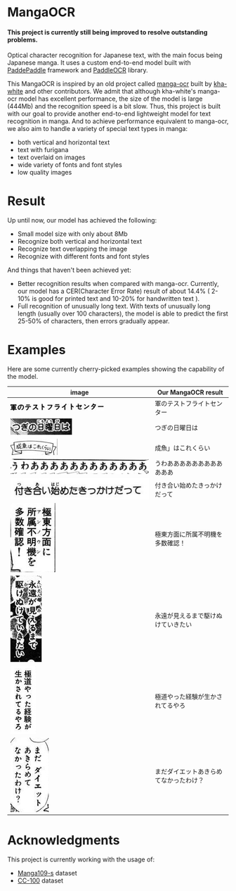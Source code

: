 # MangaOCR
#### This project is currently still being improved to resolve outstanding problems.
Optical character recognition for Japanese text, with the main focus being Japanese manga.
It uses a custom end-to-end model built with [PaddePaddle](https://github.com/PaddlePaddle/Paddle) framework and [PaddleOCR](https://github.com/PaddlePaddle/PaddleOCR) library. 

This MangaOCR is inspired by an old project called [manga-ocr](https://github.com/kha-white/manga-ocr) built by [kha-white](https://github.com/kha-white) and other contributors. We admit that although kha-white's manga-ocr model has excellent performance, the size of the model is large (444Mb) and the recognition speed is a bit slow. Thus, this project is built with our goal to provide another end-to-end lightweight model for text recognition in manga. And to achieve performance equivalent to manga-ocr, we also aim to handle a variety of special text types in manga:
- both vertical and horizontal text
- text with furigana
- text overlaid on images
- wide variety of fonts and font styles
- low quality images

# Result

Up until now, our model has achieved the following:
- Small model size with only about 8Mb
- Recognize both vertical and horizontal text
- Recognize text overlapping the image
- Recognize with different fonts and font styles

And things that haven't been achieved yet:
- Better recognition results when compared with manga-ocr. Currently, our model has a CER(Character Error Rate) result of about 14.4% ( 2-10% is good for printed text and 10-20% for handwritten text ).
- Full recognition of unusually long text. With texts of unusually long length (usually over 100 characters), the model is able to predict the first 25-50% of characters, then errors gradually appear.

# Examples

Here are some currently cherry-picked examples showing the capability of the model. 

| image                | Our MangaOCR result |
|----------------------|------------------|
| ![](images/examples/100.jpg) | 軍のテストフライトセンター |
| ![](images/examples/19204.jpg) | つぎの日曜日は |
| ![](images/examples/23221.jpg) | 成魚」はこれくらい |
| ![](images/examples/29215.jpg) | うわああああああああああああ |
| ![](images/examples/32376.jpg) | 付き合い始めたきっかけだって |
| ![](images/examples/66453.jpg) | 極東方面に所属不明機を多数確認！ |
| ![](images/examples/77416.jpg) | 永遠が見えるまで駆けぬけていきたい |
| ![](images/examples/93120.jpg) | 極道やった経験が生かされてるやろ |
| ![](images/examples/112777.jpg) | まだダイエットあきらめてなかったわけ？ |

# Acknowledgments

This project is currently working with the usage of:
- [Manga109-s](http://www.manga109.org/en/download_s.html) dataset
- [CC-100](https://data.statmt.org/cc-100/) dataset
